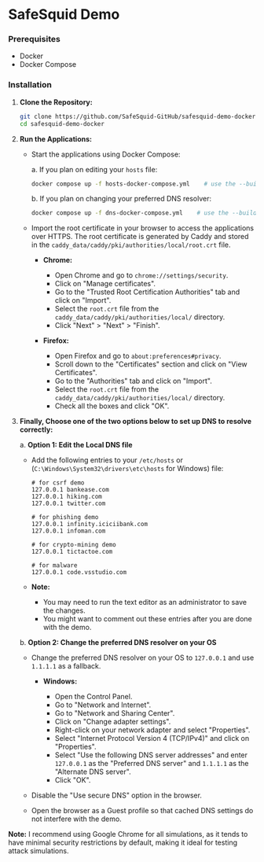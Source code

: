 # SafeSquid Demo

### Prerequisites

- Docker
- Docker Compose

### Installation

1. **Clone the Repository:**

   ```bash
   git clone https://github.com/SafeSquid-GitHub/safesquid-demo-docker.git
   cd safesquid-demo-docker
   ```

2. **Run the Applications:**

   - Start the applications using Docker Compose:

     a. If you plan on editing your `hosts` file:

     ```bash
     docker compose up -f hosts-docker-compose.yml    # use the --build flag when running for the first time
     ```

     b. If you plan on changing your preferred DNS resolver:

     ```bash
     docker compose up -f dns-docker-compose.yml    # use the --build flag when running for the first time
     ```

   - Import the root certificate in your browser to access the applications over HTTPS. The root certificate is generated by Caddy and stored in the `caddy_data/caddy/pki/authorities/local/root.crt` file.

     - **Chrome:**

       - Open Chrome and go to `chrome://settings/security`.
       - Click on "Manage certificates".
       - Go to the "Trusted Root Certification Authorities" tab and click on "Import".
       - Select the `root.crt` file from the `caddy_data/caddy/pki/authorities/local/` directory.
       - Click "Next" > "Next" > "Finish".

     - **Firefox:**

       - Open Firefox and go to `about:preferences#privacy`.
       - Scroll down to the "Certificates" section and click on "View Certificates".
       - Go to the "Authorities" tab and click on "Import".
       - Select the `root.crt` file from the `caddy_data/caddy/pki/authorities/local/` directory.
       - Check all the boxes and click "OK".

3. **Finally, Choose one of the two options below to set up DNS to resolve correctly:**

   a. **Option 1: Edit the Local DNS file**

   - Add the following entries to your `/etc/hosts` or (`C:\Windows\System32\drivers\etc\hosts` for Windows) file:

     ```
     # for csrf demo
     127.0.0.1 bankease.com
     127.0.0.1 hiking.com
     127.0.0.1 twitter.com

     # for phishing demo
     127.0.0.1 infinity.iciciibank.com
     127.0.0.1 infoman.com

     # for crypto-mining demo
     127.0.0.1 tictactoe.com

     # for malware
     127.0.0.1 code.vsstudio.com
     ```

   - **Note:**
     - You may need to run the text editor as an administrator to save the changes.
     - You might want to comment out these entries after you are done with the demo.

   b. **Option 2: Change the preferred DNS resolver on your OS**

   - Change the preferred DNS resolver on your OS to `127.0.0.1` and use `1.1.1.1` as a fallback.

     - **Windows:**

       - Open the Control Panel.
       - Go to "Network and Internet".
       - Go to "Network and Sharing Center".
       - Click on "Change adapter settings".
       - Right-click on your network adapter and select "Properties".
       - Select "Internet Protocol Version 4 (TCP/IPv4)" and click on "Properties".
       - Select "Use the following DNS server addresses" and enter `127.0.0.1` as the "Preferred DNS server" and `1.1.1.1` as the "Alternate DNS server".
       - Click "OK".

   - Disable the "Use secure DNS" option in the browser.

   - Open the browser as a Guest profile so that cached DNS settings do not interfere with the demo.

**Note:** I recommend using Google Chrome for all simulations, as it tends to have minimal security restrictions by default, making it ideal for testing attack simulations.
